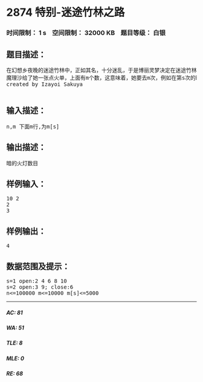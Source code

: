 # 2874 特别-迷途竹林之路   
### 时间限制： 1 s&nbsp;&nbsp;&nbsp;&nbsp;空间限制： 32000 KB&nbsp;&nbsp;&nbsp;&nbsp;题目等级： 白银  
## 题目描述：  

<pre>
在幻想乡夜晚的迷途竹林中，正如其名，十分迷乱，于是博丽灵梦决定在迷途竹林的小径上修筑火灯。已知路长n个单位，从1到n，每一个单位上都有一个火灯。今晚是她负责点燃火灯，作为她的好“机油”，你能帮她吗？
魔理沙给了她一张点火单，上面有m个数，这意味着，她要去m次，例如在第s次的时候，她每走到一个单位就要判断：假如所处单位好能被m[s]整除，便改变火灯的点燃状态，详看提示
created by Izayoi Sakuya

</pre>
  
  
## 输入描述：  

<pre>
n,m 下面m行,为m[s]
</pre>
  
  
## 输出描述：  

<pre>
暗的火灯数目
</pre>
  
  
## 样例输入：  

<pre>
10 2
2
3
</pre>
  
  
## 样例输出：  

<pre>
4
</pre>
  
  
## 数据范围及提示：  

<pre>
s=1 open:2 4 6 8 10
s=2 open:3 9; close:6
n<=100000 m<=10000 m[s]<=5000
</pre>
  
  
***  

##### AC: 81  
##### WA: 51  
##### TLE: 8  
##### MLE: 0  
##### RE: 68  

